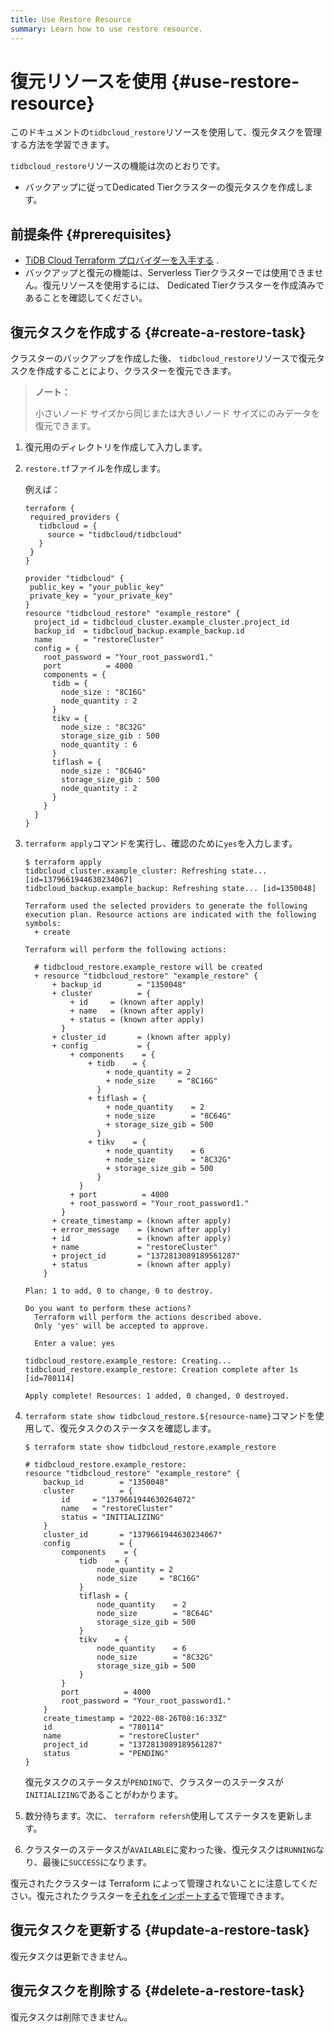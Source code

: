 ```yaml
---
title: Use Restore Resource
summary: Learn how to use restore resource.
---
```


# 復元リソースを使用 {#use-restore-resource}

このドキュメントの`tidbcloud_restore`リソースを使用して、復元タスクを管理する方法を学習できます。

`tidbcloud_restore`リソースの機能は次のとおりです。

-   バックアップに従ってDedicated Tierクラスターの復元タスクを作成します。

## 前提条件 {#prerequisites}

-   [TiDB Cloud Terraform プロバイダーを入手する](/tidb-cloud/terraform-get-tidbcloud-provider.md) .
-   バックアップと復元の機能は、Serverless Tierクラスターでは使用できません。復元リソースを使用するには、 Dedicated Tierクラスターを作成済みであることを確認してください。

## 復元タスクを作成する {#create-a-restore-task}

クラスターのバックアップを作成した後、 `tidbcloud_restore`リソースで復元タスクを作成することにより、クラスターを復元できます。

> **ノート：**
>
> 小さいノード サイズから同じまたは大きいノード サイズにのみデータを復元できます。

1.  復元用のディレクトリを作成して入力します。

2.  `restore.tf`ファイルを作成します。

    例えば：

    ```
    terraform {
     required_providers {
       tidbcloud = {
         source = "tidbcloud/tidbcloud"
       }
     }
    }

    provider "tidbcloud" {
     public_key = "your_public_key"
     private_key = "your_private_key"
    }
    resource "tidbcloud_restore" "example_restore" {
      project_id = tidbcloud_cluster.example_cluster.project_id
      backup_id  = tidbcloud_backup.example_backup.id
      name       = "restoreCluster"
      config = {
        root_password = "Your_root_password1."
        port          = 4000
        components = {
          tidb = {
            node_size : "8C16G"
            node_quantity : 2
          }
          tikv = {
            node_size : "8C32G"
            storage_size_gib : 500
            node_quantity : 6
          }
          tiflash = {
            node_size : "8C64G"
            storage_size_gib : 500
            node_quantity : 2
          }
        }
      }
    }
    ```

3.  `terraform apply`コマンドを実行し、確認のために`yes`を入力します。

    ```
    $ terraform apply
    tidbcloud_cluster.example_cluster: Refreshing state... [id=1379661944630234067]
    tidbcloud_backup.example_backup: Refreshing state... [id=1350048]

    Terraform used the selected providers to generate the following execution plan. Resource actions are indicated with the following symbols:
      + create

    Terraform will perform the following actions:

      # tidbcloud_restore.example_restore will be created
      + resource "tidbcloud_restore" "example_restore" {
          + backup_id        = "1350048"
          + cluster          = {
              + id     = (known after apply)
              + name   = (known after apply)
              + status = (known after apply)
            }
          + cluster_id       = (known after apply)
          + config           = {
              + components    = {
                  + tidb    = {
                      + node_quantity = 2
                      + node_size     = "8C16G"
                    }
                  + tiflash = {
                      + node_quantity    = 2
                      + node_size        = "8C64G"
                      + storage_size_gib = 500
                    }
                  + tikv    = {
                      + node_quantity    = 6
                      + node_size        = "8C32G"
                      + storage_size_gib = 500
                    }
                }
              + port          = 4000
              + root_password = "Your_root_password1."
            }
          + create_timestamp = (known after apply)
          + error_message    = (known after apply)
          + id               = (known after apply)
          + name             = "restoreCluster"
          + project_id       = "1372813089189561287"
          + status           = (known after apply)
        }

    Plan: 1 to add, 0 to change, 0 to destroy.

    Do you want to perform these actions?
      Terraform will perform the actions described above.
      Only 'yes' will be accepted to approve.

      Enter a value: yes

    tidbcloud_restore.example_restore: Creating...
    tidbcloud_restore.example_restore: Creation complete after 1s [id=780114]

    Apply complete! Resources: 1 added, 0 changed, 0 destroyed.
    ```

4.  `terraform state show tidbcloud_restore.${resource-name}`コマンドを使用して、復元タスクのステータスを確認します。

    ```
    $ terraform state show tidbcloud_restore.example_restore

    # tidbcloud_restore.example_restore:
    resource "tidbcloud_restore" "example_restore" {
        backup_id        = "1350048"
        cluster          = {
            id     = "1379661944630264072"
            name   = "restoreCluster"
            status = "INITIALIZING"
        }
        cluster_id       = "1379661944630234067"
        config           = {
            components    = {
                tidb    = {
                    node_quantity = 2
                    node_size     = "8C16G"
                }
                tiflash = {
                    node_quantity    = 2
                    node_size        = "8C64G"
                    storage_size_gib = 500
                }
                tikv    = {
                    node_quantity    = 6
                    node_size        = "8C32G"
                    storage_size_gib = 500
                }
            }
            port          = 4000
            root_password = "Your_root_password1."
        }
        create_timestamp = "2022-08-26T08:16:33Z"
        id               = "780114"
        name             = "restoreCluster"
        project_id       = "1372813089189561287"
        status           = "PENDING"
    }
    ```

    復元タスクのステータスが`PENDING`で、クラスターのステータスが`INITIALIZING`であることがわかります。

5.  数分待ちます。次に、 `terraform refersh`使用してステータスを更新します。

6.  クラスターのステータスが`AVAILABLE`に変わった後、復元タスクは`RUNNING`なり、最後に`SUCCESS`になります。

復元されたクラスターは Terraform によって管理されないことに注意してください。復元されたクラスターを[それをインポートする](/tidb-cloud/terraform-use-cluster-resource.md#import-a-cluster)で管理できます。

## 復元タスクを更新する {#update-a-restore-task}

復元タスクは更新できません。

## 復元タスクを削除する {#delete-a-restore-task}

復元タスクは削除できません。
